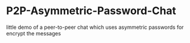 # P2P-Asymmetric-Password-Chat
little demo of a peer-to-peer chat which uses asymmetric passwords for encrypt the messages

